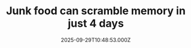 ---
title: "Junk food can scramble memory in just 4 days"
date: 2025-09-29T10:48:53.000Z
category: Health
externalLink: "https://www.sciencedaily.com/releases/2025/09/250927031249.htm"
image: ""
excerpt: "Scientists discovered that high-fat junk food disrupts memory circuits in the brain almost immediately. Within just four days, neurons in the hippocampus became overactive, impairing memory. Restoring glucose calmed the neurons, showing that interventions like fasting or dietary shifts can restore brain health. This could help prevent obesity-related dementia and Alzheimer’s.…"
---